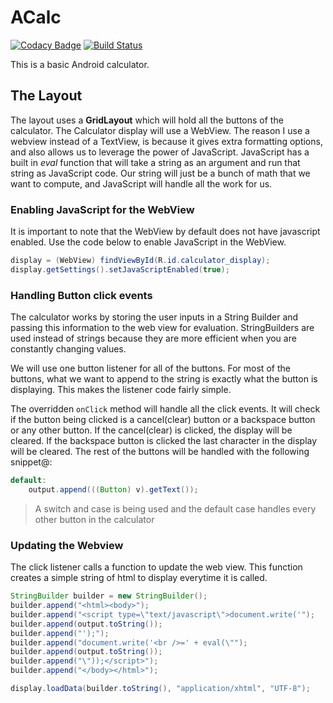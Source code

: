 # ACalc

[![Codacy Badge](https://api.codacy.com/project/badge/Grade/66f0f898f6764c218d4f9a1d9747c863)](https://www.codacy.com/app/BrianLusina/ACalc?utm_source=github.com&utm_medium=referral&utm_content=BrianLusina/ACalc&utm_campaign=badger)
[![Build Status](https://www.bitrise.io/app/f996e7da793738a4.svg?token=7jh9OYZX4q24D7R8w94Q_g&branch=master)](https://www.bitrise.io/app/f996e7da793738a4)

This is a basic Android calculator.

## The Layout

The layout uses a **GridLayout** which will hold all the buttons of the calculator. The Calculator display will use a WebView. The reason I use a webview instead of a TextView, is because it gives extra formatting options, and also allows us to leverage the power of JavaScript. JavaScript has a built in *eval* function that will take a string as an argument and run that string as JavaScript code. Our string will just be a bunch of math that we want to compute, and JavaScript will handle all the work for us.

### Enabling JavaScript for the WebView

It is important to note that the WebView by default does not have javascript enabled. Use the code below to enable JavaScript in the WebView.

``` java
display = (WebView) findViewById(R.id.calculator_display);
display.getSettings().setJavaScriptEnabled(true);
```

### Handling Button click events

The calculator works by storing the user inputs in a String Builder and passing this information to the web view for evaluation. StringBuilders are used instead of strings because they are more efficient when you are constantly changing values.

We will use one button listener for all of the buttons. For most of the buttons, what we want to append to the string is exactly what the button is displaying. This makes the listener code fairly simple.

The overridden `onClick` method will handle all the click events. It will check if the button being clicked is a cancel(clear) button or a backspace button or any other button. If the cancel(clear) is clicked, the display will be cleared. If the backspace button is clicked the last character in the display will be cleared. The rest of the buttons will be handled with the following snippet@:

``` java
default:
    output.append(((Button) v).getText());
```
> A switch and case is being used and the default case handles every other button in the calculator


### Updating the Webview

The click listener calls a function to update the web view. This function creates a simple string of html to display everytime it is called.

``` java
StringBuilder builder = new StringBuilder();
builder.append("<html><body>");
builder.append("<script type=\"text/javascript\">document.write('");
builder.append(output.toString());
builder.append("');");
builder.append("document.write('<br />=' + eval(\"");
builder.append(output.toString());
builder.append("\"));</script>");
builder.append("</body></html>");

display.loadData(builder.toString(), "application/xhtml", "UTF-8");
```

